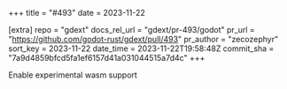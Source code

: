 +++
title = "#493"
date = 2023-11-22

[extra]
repo = "gdext"
docs_rel_url = "gdext/pr-493/godot"
pr_url = "https://github.com/godot-rust/gdext/pull/493"
pr_author = "zecozephyr"
sort_key = 2023-11-22
date_time = 2023-11-22T19:58:48Z
commit_sha = "7a9d4859bfcd5fa1ef6157d41a031044515a7d4c"
+++

Enable experimental wasm support
